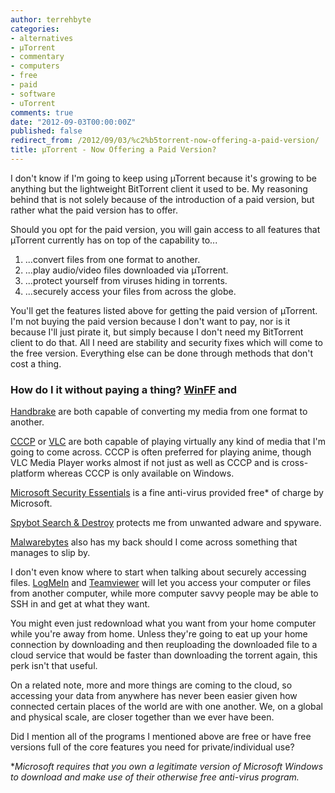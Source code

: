 ```yaml
---
author: terrehbyte
categories:
- alternatives
- µTorrent
- commentary
- computers
- free
- paid
- software
- uTorrent
comments: true
date: "2012-09-03T00:00:00Z"
published: false
redirect_from: /2012/09/03/%c2%b5torrent-now-offering-a-paid-version/
title: µTorrent - Now Offering a Paid Version?
---
```


I don't know if I'm going to keep using µTorrent because it's growing to be
anything but the lightweight BitTorrent client it used to be. My reasoning
behind that is not solely because of the introduction of a paid version, but
rather what the paid version has to offer.

Should you opt for the paid version, you will gain access to all features that
µTorrent currently has on top of the capability to...

1. ...convert files from one format to another.
2. ...play audio/video files downloaded via µTorrent.
3. ...protect yourself from viruses hiding in torrents.
4. ...securely access your files from across the globe.

You'll get the features listed above for getting the paid version of µTorrent.
I'm not buying the paid version because I don't want to pay, nor is it because
I'll just pirate it, but simply because I don't need my BitTorrent client to do
that. All I need are stability and security fixes which will come to the free
version. Everything else can be done through methods that don't cost a thing.  

### How do I it without paying a thing? [WinFF](http://winff.org/html_new) and
[Handbrake](http://handbrake.fr) are both capable of converting my media from
one format to another.  

[CCCP](http://cccp-project.net/) or
[VLC](http://www.videolan.org/vlc/index.html) are both capable of playing
virtually any kind of media that I'm going to come across. CCCP is often
preferred for playing anime, though VLC Media Player works almost if not just as
well as CCCP and is cross-platform whereas CCCP is only available on Windows.  

[Microsoft Security
Essentials](http://windows.microsoft.com/en-US/windows/products/security-essentials)
is a fine anti-virus provided free* of charge by Microsoft.

[Spybot Search & Destroy](http://www.safer-networking.org/dl/) protects me from
unwanted adware and spyware.  

[Malwarebytes](http://www.malwarebytes.org/) also has my back should I come
across something that manages to slip by.  

I don't even know where to start when talking about securely accessing files.
[LogMeIn](https://secure.logmein.com/) and
[Teamviewer](http://www.teamviewer.com/en/index.aspx) will let you access your
computer or files from another computer, while more computer savvy people may be
able to SSH in and get at what they want.  

You might even just redownload what you want from your home computer while
you're away from home. Unless they're going to eat up your home connection by
downloading and then reuploading the downloaded file to a cloud service that
would be faster than downloading the torrent again, this perk isn't that useful.

On a related note, more and more things are coming to the cloud, so accessing
your data from anywhere has never been easier given how connected certain places
of the world are with one another. We, on a global and physical scale, are
closer together than we ever have been.  

Did I mention all of the programs I mentioned above are free or have free
versions full of the core features you need for private/individual use?  

**Microsoft requires that you own a legitimate version of Microsoft Windows to
download and make use of their otherwise free anti-virus program.*